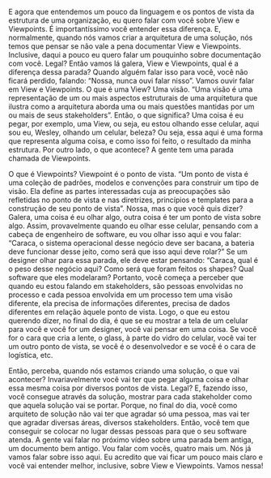 E agora que entendemos um pouco da linguagem e os pontos de vista da estrutura de uma organização, eu quero falar com você sobre View e Viewpoints. É importantíssimo você entender essa diferença. E, normalmente, quando nós vamos criar a arquitetura de uma solução, nós temos que pensar se não vale a pena documentar View e Viewpoints. Inclusive, daqui a pouco eu quero falar um pouquinho sobre documentação com você. Legal? Então vamos lá galera, View e Viewpoints, qual é a diferença dessa parada? Quando alguém falar isso para você, você não ficará perdido, falando: “Nossa, nunca ouvi falar nisso”. Vamos ouvir falar em View e Viewpoints. O que é uma View? Uma visão. “Uma visão é uma representação de um ou mais aspectos estruturais de uma arquitetura que ilustra como a arquitetura aborda uma ou mais questões mantidas por um ou mais de seus stakeholders”. Então, o que significa? Uma coisa é eu pegar, por exemplo, uma View, ou seja, eu estou olhando esse celular, aqui sou eu, Wesley, olhando um celular, beleza? Ou seja, essa aqui é uma forma que representa alguma coisa, e como isso foi feito, o resultado da minha estrutura. Por outro lado, o que acontece? A gente tem uma parada chamada de Viewpoints.

 

O que é Viewpoints? Viewpoint é o ponto de vista. “Um ponto de vista é uma coleção de padrões, modelos e convenções para construir um tipo de visão. Ela define as partes interessadas cuja as preocupações são refletidas no ponto de vista e nas diretrizes, princípios e templates para a construção de seu ponto de vista”. Nossa, mas o que você quis dizer? Galera, uma coisa é eu olhar algo, outra coisa é ter um ponto de vista sobre algo. Assim, provavelmente quando eu olhar esse celular, pensando com a cabeça de engenheiro de software, eu vou olhar isso aqui e vou falar: “Caraca, o sistema operacional desse negócio deve ser bacana, a bateria deve funcionar desse jeito, como será que isso aqui deve rolar?” Se um designer olhar para essa parada, ele deve estar pensando: “Caraca, qual é o peso desse negócio aqui? Como será que foram feitos os shapes? Qual software que eles modelaram? Portanto, você começa a perceber que quando eu estou falando em stakeholders, são pessoas envolvidas no processo e cada pessoa envolvida em um processo tem uma visão diferente, ela precisa de informações diferentes, precisa de dados diferentes em relação àquele ponto de vista. Logo, o que eu estou querendo dizer, no final do dia, é que se eu mostrar a tela de um celular para você e você for um designer, você vai pensar em uma coisa. Se você for o cara que cria a lente, o glass, à parte do vidro do celular, você vai ter um outro ponto de vista, se você é o desenvolvedor e se você é o cara de logística, etc.

 

Então, perceba, quando nós estamos criando uma solução, o que vai acontecer? Invariavelmente você vai ter que pegar alguma coisa e olhar essa mesma coisa por diversos pontos de vista. Legal? E, fazendo isso, você consegue através da solução, mostrar para cada stakeholder como que aquela solução vai se portar. Porque, no final do dia, você como arquiteto de solução não vai ter que agradar só uma pessoa, mas vai ter que agradar diversas áreas, diversos stakeholders. Então, você tem que conseguir se colocar no lugar dessas pessoas para que o seu software atenda. A gente vai falar no próximo vídeo sobre uma parada bem antiga, um documento bem antigo. Vou falar com vocês, quatro mais um. Nós já vamos falar sobre isso aqui. Eu acredito que vai ficar um pouco mais claro e você vai entender melhor, inclusive, sobre View e Viewpoints. Vamos nessa!